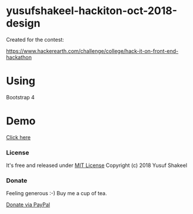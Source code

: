 # yusufshakeel-hackiton-oct-2018-design

Created for the contest:

https://www.hackerearth.com/challenge/college/hack-it-on-front-end-hackathon

# Using

Bootstrap 4


# Demo
[Click here](https://yusufshakeel.github.io/yusufshakeel-hackiton-oct-2018-design/index.html)


### License
It's free and released under [MIT License](https://github.com/yusufshakeel/dyScrollUpJS/blob/master/LICENSE) Copyright (c) 2018 Yusuf Shakeel

### Donate
Feeling generous :-) Buy me a cup of tea.

[Donate via PayPal](https://www.paypal.me/yusufshakeel)